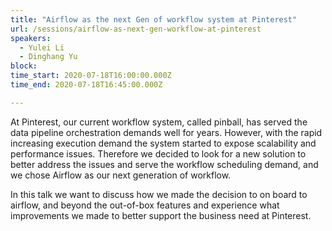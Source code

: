 ```yaml
---
title: "Airflow as the next Gen of workflow system at Pinterest"
url: /sessions/airflow-as-next-gen-workflow-at-pinterest
speakers:
  - Yulei Li
  - Dinghang Yu
block: 
time_start: 2020-07-18T16:00:00.000Z
time_end: 2020-07-18T16:45:00.000Z

---
```


At Pinterest, our current workflow system, called pinball, has served the data pipeline orchestration demands well for years. However, with the rapid increasing execution demand the system started to expose scalability and performance issues. Therefore we decided to look for a new solution to better address the issues and serve the workflow scheduling demand, and we chose Airflow as our next generation of workflow. 

In this talk we want to discuss how we made the decision to on board to airflow, and beyond the out-of-box features and experience what improvements we made to better support the business need at Pinterest.
